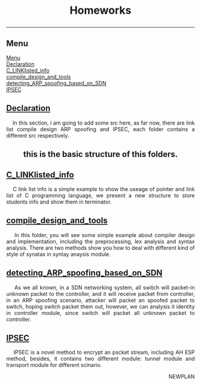 # <p align="center">Homeworks</p>
------------------------

<a name="Menu"></a>
## Menu
[Menu](#Menu)</br>
[Declaration](#Declaration)</br>
[C_LINKlisted_info](#C_LINKlisted_info)</br>
[compile_design_and_tools](#compile_design_and_tools)</br>
[detecting_ARP_spoofing_based_on_SDN](#detecting_ARP_spoofing_based_on_SDN)</br>
[IPSEC](#IPSEC)</br>

<a name="Declaration"></a>
## [Declaration](#Menu)
<p align="justify">&nbsp;&nbsp;&nbsp;&nbsp;In this section, i am going to add some src here, as far now, there are link list compile design ARP spoofing and IPSEC, each folder contains a different src respectively.</p>

<h2 align="center">this is the basic structure of this folders.</h2>

<a name="C_LINKlisted_info"></a>
## [C_LINKlisted_info](#Menu)
<p align="justify">&nbsp;&nbsp;&nbsp;&nbsp;C link list info is a simple example to show the useage of pointer and link list of C programming language, we present a new structure to store students info and show them in terminator.</p>

<a name="compile_design_and_tools"></a>
## [compile_design_and_tools](#Menu)
<p align="justify">&nbsp;&nbsp;&nbsp;&nbsp;In this folder, you will see some simple example about compiler design and implementation, including the preprocessing, lex analysis and syntax analysis. There are two methods show you how to deal with different kind of style of synatax in syntay anaysis module.</p>

<a name="detecting_ARP_spoofing_based_on_SDN"></a>
## [detecting_ARP_spoofing_based_on_SDN](#Menu)
<p align="justify">&nbsp;&nbsp;&nbsp;&nbsp;As we all known, in a SDN networking system, all switch will packet-in unknown packet to the controller, and it will receive packet from controller, in an ARP spoofing scenario, attacker will packet an spoofed packet to switch, hoping switch packet them out, however, we can analysis it identity in controller module, since switch will packet all unknown packet to controller.</p>

<a name="IPSEC"></a>
## [IPSEC](#Menu)
<p align="justify">&nbsp;&nbsp;&nbsp;&nbsp;IPSEC is a novel method to encrypt an pscket stream, including AH ESP method, besides, it contains two different module: tunnel module and transport module for different scinario.</p>


<p align="right">NEWPLAN</p>
